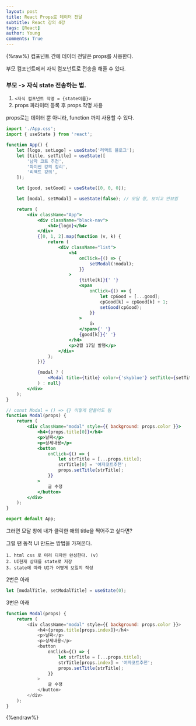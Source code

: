 ```yaml
---
layout: post
title: React Props로 데이터 전달
subtitle: React 강의 4강
tags: [React]
author: Young
comments: True
---
```


{%raw%}
컴포넌트 간에 데이터 전달은 props를 사용한다.

부모 컴포넌트에서 자식 컴포넌트로 전송을 해줄 수 있다.

### 부모 -> 자식 state 전송하는 법.

1. `<자식 컴포넌트 작명 = {state이름}>`
2. props 파라미터 등록 후 props.작명 사용

props로는 데이터 뿐 아니라, function 까지 사용할 수 있다.

```jsx
import './App.css';
import { useState } from 'react';

function App() {
	let [logo, setLogo] = useState('리액트 블로그');
	let [title, setTitle] = useState([
		'남자 코트 추천',
		'파이썬 강의 정리',
		'리액트 강의',
	]);

	let [good, setGood] = useState([0, 0, 0]);

	let [modal, setModal] = useState(false); // 모달 창, 보이고 안보임

	return (
		<div className="App">
			<div className="black-nav">
				<h4>{logo}</h4>
			</div>
			{[0, 1, 2].map(function (v, k) {
				return (
					<div className="list">
						<h4
							onClick={() => {
								setModal(!modal);
							}}
						>
							{title[k]}{' '}
							<span
								onClick={() => {
									let cpGood = [...good];
									cpGood[k] = cpGood[k] + 1;
									setGood(cpGood);
								}}
							>
								👍
							</span>{' '}
							{good[k]}{' '}
						</h4>
						<p>2월 17일 발행</p>
					</div>
				);
			})}

			{modal ? (
				<Modal title={title} color={'skyblue'} setTitle={setTitle} />
			) : null}
		</div>
	);
}

// const Modal = () => {} 이렇게 만들어도 됨
function Modal(props) {
	return (
		<div className="modal" style={{ background: props.color }}>
			<h4>{props.title[0]}</h4>
			<p>날짜</p>
			<p>상세내용</p>
			<button
				onClick={() => {
					let strTitle = [...props.title];
					strTitle[0] = '여자코트추천';
					props.setTitle(strTitle);
				}}
			>
				글 수정
			</button>
		</div>
	);
}

export default App;
```

그러면 모달 창에 내가 클릭한 애의 title을 찍어주고 싶다면?

그럴 땐 동적 UI 만드는 방법을 가져온다.

```
1. html css 로 미리 디자인 완성한다. (v)
2. UI현재 상태를 state로 저장
3. state에 따라 UI가 어떻게 보일지 작성
```

2번은 아래

```js
let [modalTitle, setModalTitle] = useState(0);
```

3번은 아래

```js
function Modal(props) {
	return (
		<div className="modal" style={{ background: props.color }}>
			<h4>{props.title[props.index]}</h4>
			<p>날짜</p>
			<p>상세내용</p>
			<button
				onClick={() => {
					let strTitle = [...props.title];
					strTitle[props.index] = '여자코트추천';
					props.setTitle(strTitle);
				}}
			>
				글 수정
			</button>
		</div>
	);
}
```

{%endraw%}
